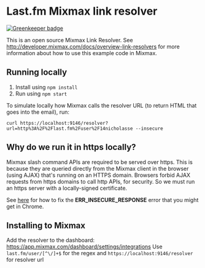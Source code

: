 # Last.fm Mixmax link resolver

[![Greenkeeper badge](https://badges.greenkeeper.io/nickysemenza/mixmax-lastfm-link-resolver.svg)](https://greenkeeper.io/)

This is an open source Mixmax Link Resolver. See <http://developer.mixmax.com/docs/overview-link-resolvers> for more information about how to use this example code in Mixmax.

## Running locally

1. Install using `npm install`
2. Run using `npm start`

To simulate locally how Mixmax calls the resolver URL (to return HTML that goes into the email), run:

```
curl https://localhost:9146/resolver?url=http%3A%2F%2Flast.fm%2Fuser%2F14nicholasse --insecure
```

## Why do we run it in https locally?

Mixmax slash command APIs are required to be served over https. This is because they are queried directly from the Mixmax client in the browser (using AJAX) that's running on an HTTPS domain. Browsers forbid AJAX requests from https domains to call http APIs, for security. So we must run an https server with a locally-signed certificate.

See [here](http://developer.mixmax.com/docs/integration-api-appendix#local-development-error-neterr_insecure_response) for how to fix the **ERR_INSECURE_RESPONSE** error that you might get in Chrome.

## Installing to Mixmax
Add the resolver to the dashboard: https://app.mixmax.com/dashboard/settings/integrations
Use `last.fm/user/[^\/]+$` for the regex and `https://localhost:9146/resolver` for resolver url